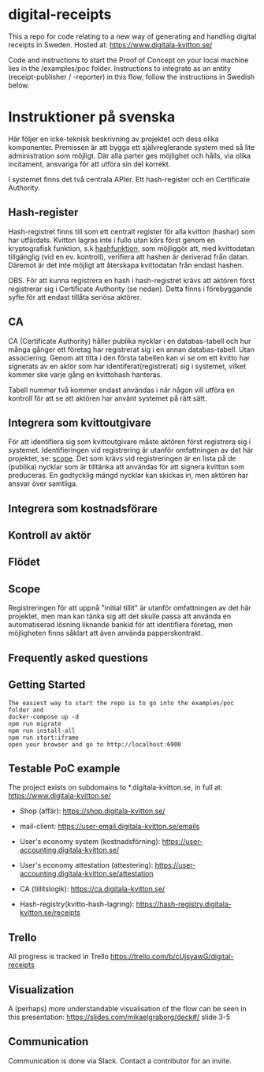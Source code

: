 # digital-receipts
This a repo for code relating to a new way of generating and handling digital receipts in Sweden.
Hosted at: https://www.digitala-kvitton.se/

Code and instructions to start the Proof of Concept on your local machine lies in the /examples/poc folder.
Instructions to integrate as an entity (receipt-publisher / -reporter) in this flow, follow the instructions in Swedish below.


# Instruktioner på svenska
Här följer en icke-teknisk beskrivning av projektet och dess olika komponenter.
Premissen är att bygga ett självreglerande system med så lite administration som möjligt. Där alla parter ges möjlighet och hålls, via olika incitament, ansvariga för att utföra sin del korrekt.

I systemet finns det två centrala APIer. Ett hash-register och en Certificate Authority.

## Hash-register
Hash-registret finns till som ett centralt register för alla kvitton (hashar) som har utfärdats. Kvitton lagras inte i fullo utan körs först genom en kryptografisk funktion, s.k [hashfunktion](https://en.wikipedia.org/wiki/Cryptographic_hash_function), som möjliggör att, med kvittodatan tillgänglig (vid en ev. kontroll), verifiera att hashen är deriverad från datan. Däremot är det inte möjligt att återskapa kvittodatan från endast hashen.

OBS. För att kunna registrera en hash i hash-registret krävs att aktören först registrerar sig i Certificate Authority (se nedan). Detta finns i förebyggande syfte för att endast tillåta seriösa aktörer. 


## CA
CA (Certificate Authority) håller publika nycklar i en databas-tabell och hur många gånger ett företag har registrerat sig i en annan databas-tabell. Utan associering. Genom att titta i den första tabellen kan vi se om ett kvitto har signerats av en aktör som har identiferat(registrerat) sig i systemet, vilket kommer ske varje gång en kvittohash hanteras. 

Tabell nummer två kommer endast användas i när någon vill utföra en kontroll för att se att aktören har använt systemet på rätt sätt.

## Integrera som kvittoutgivare
För att identifiera sig som kvittoutgivare måste aktören först registrera sig i systemet. Identifieringen vid registrering är utanför omfattningen av det här projektet, se: [scope](https://github.com/Iteam1337/digital-receipts#scope). Det som krävs vid registreringen är en lista på de (publika) nycklar som är tilltänka att användas för att signera kvitton som produceras. En godtycklig mängd nycklar kan skickas in, men aktören har ansvar över samtliga.

## Integrera som kostnadsförare

## Kontroll av aktör


## Flödet


## Scope
Registreringen för att uppnå "initial tillit" är utanför omfattningen av det här projektet, men man kan tänka sig att det skulle passa att använda en automatiserad lösning liknande bankid för att identifiera företag, men möjligheten finns såklart att även använda papperskontrakt. 

## Frequently asked questions
## Getting Started
```
The easiest way to start the repo is to go into the examples/poc folder and 
docker-compose up -d
npm run migrate
npm run install-all
npm run start:iframe
open your browser and go to http://localhost:6900
```
## Testable PoC example
The project exists on subdomains to *.digitala-kvitton.se, in full at: https://www.digitala-kvitton.se/

- Shop (affär): https://shop.digitala-kvitton.se/
- mail-client: https://user-email.digitala-kvitton.se/emails
- User's economy system (kostnadsförning): https://user-accounting.digitala-kvitton.se/
- User's economy attestation (attestering): https://user-accounting.digitala-kvitton.se/attestation

- CA (tillitslogik): https://ca.digitala-kvitton.se/
- Hash-registry(kvitto-hash-lagring): https://hash-registry.digitala-kvitton.se/receipts

## Trello
All progress is tracked in Trello
https://trello.com/b/cUjsyawG/digital-receipts

## Visualization
A (perhaps) more understandable visualisation of the flow can be seen in this presentation:
https://slides.com/mikaelgraborg/deck#/ slide 3-5

## Communication
Communication is done via Slack. Contact a contributor for an invite.
